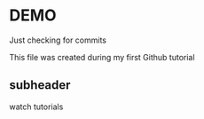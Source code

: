 # DEMO

Just checking for commits

This file was created during my first Github tutorial

## subheader

watch tutorials
